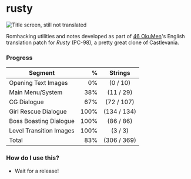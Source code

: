 # rusty
![Title screen, still not translated](http://46okumen.com/wp-content/uploads/2016/11/rusty_02.png)

Romhacking utilities and notes developed as part of [46 OkuMen](http://46okumen.com/)'s English translation patch for *Rusty* (PC-98), a pretty great clone of Castlevania.

### Progress
| Segment                 | %    | Strings     | 
| ------------------------|-----:|:-----------:|
| Opening Text Images     |  0%  |  (0 / 10)   |
| Main Menu/System        | 38%  | (11 / 29)   |
| CG Dialogue             | 67%  | (72 / 107)  |
| Girl Rescue Dialogue    |100%  |(134 / 134)  |
| Boss Boasting Dialogue  |100%  | (86 / 86)   |
| Level Transition Images |100%  |  (3 / 3)    |
| Total                   | 83%  |(306 / 369)  |


### How do I use this?
* Wait for a release!
